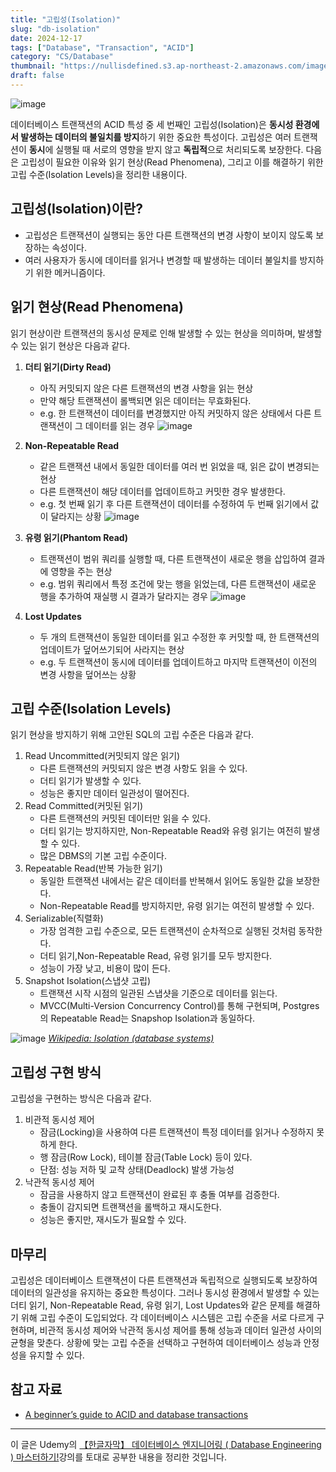 ```yaml
---
title: "고립성(Isolation)"
slug: "db-isolation"
date: 2024-12-17
tags: ["Database", "Transaction", "ACID"]
category: "CS/Database"
thumbnail: "https://nullisdefined.s3.ap-northeast-2.amazonaws.com/images/98f9ddf7db0683bb64d464f595df87f7.png"
draft: false
---
```

![image](https://nullisdefined.s3.ap-northeast-2.amazonaws.com/images/98f9ddf7db0683bb64d464f595df87f7.png)


데이터베이스 트랜잭션의 ACID 특성 중 세 번째인 고립성(Isolation)은 **동시성 환경에서 발생하는 데이터의 불일치를 방지**하기 위한 중요한 특성이다. 고립성은 여러 트랜잭션이 **동시**에 실행될 때 서로의 영향을 받지 않고 **독립적**으로 처리되도록 보장한다. 다음은 고립성이 필요한 이유와 읽기 현상(Read Phenomena), 그리고 이를 해결하기 위한 고립 수준(Isolation Levels)을 정리한 내용이다.

## 고립성(Isolation)이란?
- 고립성은 트랜잭션이 실행되는 동안 다른 트랜잭션의 변경 사항이 보이지 않도록 보장하는 속성이다.
- 여러 사용자가 동시에 데이터를 읽거나 변경할 때 발생하는 데이터 불일치를 방지하기 위한 메커니즘이다.

## 읽기 현상(Read Phenomena)
읽기 현상이란 트랜잭션의 동시성 문제로 인해 발생할 수 있는 현상을 의미하며, 발생할 수 있는 읽기 현상은 다음과 같다.

1. **더티 읽기(Dirty Read)**
	- 아직 커밋되지 않은 다른 트랜잭션의 변경 사항을 읽는 현상
	- 만약 해당 트랜잭션이 롤백되면 읽은 데이터는 무효화된다.
	- e.g. 한 트랜잭션이 데이터를 변경했지만 아직 커밋하지 않은 상태에서 다른 트랜잭션이 그 데이터를 읽는 경우
![image](https://nullisdefined.s3.ap-northeast-2.amazonaws.com/images/866976c64b306718cc6865d69fc5d49d.png)

2. **Non-Repeatable Read**
	- 같은 트랜잭션 내에서 동일한 데이터를 여러 번 읽었을 때, 읽은 값이 변경되는 현상
	- 다른 트랜잭션이 해당 데이터를 업데이트하고 커밋한 경우 발생한다.
	- e.g. 첫 번째 읽기 후 다른 트랜잭션이 데이터를 수정하여 두 번째 읽기에서 값이 달라지는 상황
![image](https://nullisdefined.s3.ap-northeast-2.amazonaws.com/images/af343141e7f86efff00797fbbd4e029c.png)

3. **유령 읽기(Phantom Read)**
	- 트랜잭션이 범위 쿼리를 실행할 때, 다른 트랜잭션이 새로운 행을 삽입하여 결과에 영향을 주는 현상
	- e.g. 범위 쿼리에서 특정 조건에 맞는 행을 읽었는데, 다른 트랜잭션이 새로운 행을 추가하여 재실행 시 결과가 달라지는 경우
![image](https://nullisdefined.s3.ap-northeast-2.amazonaws.com/images/d4d44ac5ae4f26aa2b0ecc6f5c907591.png)

4. **Lost Updates**
	- 두 개의 트랜잭션이 동일한 데이터를 읽고 수정한 후 커밋할 때, 한 트랜잭션의 업데이트가 덮어쓰기되어 사라지는 현상
	- e.g. 두 트랜잭션이 동시에 데이터를 업데이트하고 마지막 트랜잭션이 이전의 변경 사항을 덮어쓰는 상황

## 고립 수준(Isolation Levels)
읽기 현상을 방지하기 위해 고안된 SQL의 고립 수준은 다음과 같다.
1. Read Uncommitted(커밋되지 않은 읽기)
	- 다른 트랜잭션의 커밋되지 않은 변경 사항도 읽을 수 있다.
	- 더티 읽기가 발생할 수 있다.
	- 성능은 좋지만 데이터 일관성이 떨어진다.
2. Read Committed(커밋된 읽기)
	- 다른 트랜잭션의 커밋된 데이터만 읽을 수 있다.
	- 더티 읽기는 방지하지만, Non-Repeatable Read와 유령 읽기는 여전히 발생할 수 있다.
	- 많은 DBMS의 기본 고립 수준이다.
3. Repeatable Read(반복 가능한 읽기)
	- 동일한 트랜잭션 내에서는 같은 데이터를 반복해서 읽어도 동일한 값을 보장한다.
	- Non-Repeatable Read를 방지하지만, 유령 읽기는 여전히 발생할 수 있다.
4. Serializable(직렬화)
	- 가장 엄격한 고립 수준으로, 모든 트랜잭션이 순차적으로 실행된 것처럼 동작한다.
	- 더티 읽기,Non-Repeatable Read, 유령 읽기를 모두 방지한다.
	- 성능이 가장 낮고, 비용이 많이 든다.
5. Snapshot Isolation(스냅샷 고립)
	- 트랜잭션 시작 시점의 일관된 스냅샷을 기준으로 데이터를 읽는다.
	- MVCC(Multi-Version Concurrency Control)를 통해 구현되며, Postgres의 Repeatable Read는 Snapshop Isolation과 동일하다.

![image](https://nullisdefined.s3.ap-northeast-2.amazonaws.com/images/3bf9f4f0310b87cd2beb245bb34d52e8.png)
*[Wikipedia: Isolation (database systems)](https://en.wikipedia.org/wiki/Isolation_(database_systems))*

## 고립성 구현 방식
고립성을 구현하는 방식은 다음과 같다.
1. 비관적 동시성 제어
	- 잠금(Locking)을 사용하여 다른 트랜잭션이 특정 데이터를 읽거나 수정하지 못하게 한다.
	- 행 잠금(Row Lock), 테이블 잠금(Table Lock) 등이 있다.
	- 단점: 성능 저하 및 교착 상태(Deadlock) 발생 가능성
2. 낙관적 동시성 제어
	- 잠금을 사용하지 않고 트랜잭션이 완료된 후 충돌 여부를 검증한다.
	- 충돌이 감지되면 트랜잭션을 롤백하고 재시도한다.
	- 성능은 좋지만, 재시도가 필요할 수 있다.

## 마무리
고립성은 데이터베이스 트랜잭션이 다른 트랜잭션과 독립적으로 실행되도록 보장하여 데이터의 일관성을 유지하는 중요한 특성이다. 그러나 동시성 환경에서 발생할 수 있는 더티 읽기, Non-Repeatable Read, 유령 읽기, Lost Updates와 같은 문제를 해결하기 위해 고립 수준이 도입되었다.
각 데이터베이스 시스템은 고립 수준을 서로 다르게 구현하며, 비관적 동시성 제어와 낙관적 동시성 제어를 통해 성능과 데이터 일관성 사이의 균형을 맞춘다. 상황에 맞는 고립 수준을 선택하고 구현하여 데이터베이스 성능과 안정성을 유지할 수 있다.

## 참고 자료
- [A beginner’s guide to ACID and database transactions](https://mbagrat.com/database/acid-atomicity-consistency-isolation-durability/)

---
이 글은 Udemy의 [【한글자막】 데이터베이스 엔지니어링 ( Database Engineering ) 마스터하기!](https://www.udemy.com/course/database-engineering-korean/)강의를 토대로 공부한 내용을 정리한 것입니다.